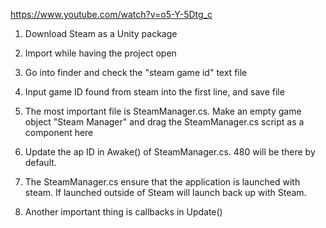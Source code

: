 https://www.youtube.com/watch?v=o5-Y-5Dtg_c


1. Download Steam as a Unity package

2. Import while having the project open

3. Go into finder and check the "steam game id" text file

4. Input game ID found from steam into the first line, and save file

5. The most important file is SteamManager.cs. Make an empty game object "Steam Manager" and drag the SteamManager.cs script as a component here

6. Update the ap ID in Awake() of SteamManager.cs. 480 will be there by default.

7. The SteamManager.cs ensure that the application is launched with steam. If launched outside of Steam will launch back up with Steam.

8. Another important thing is callbacks in Update()


